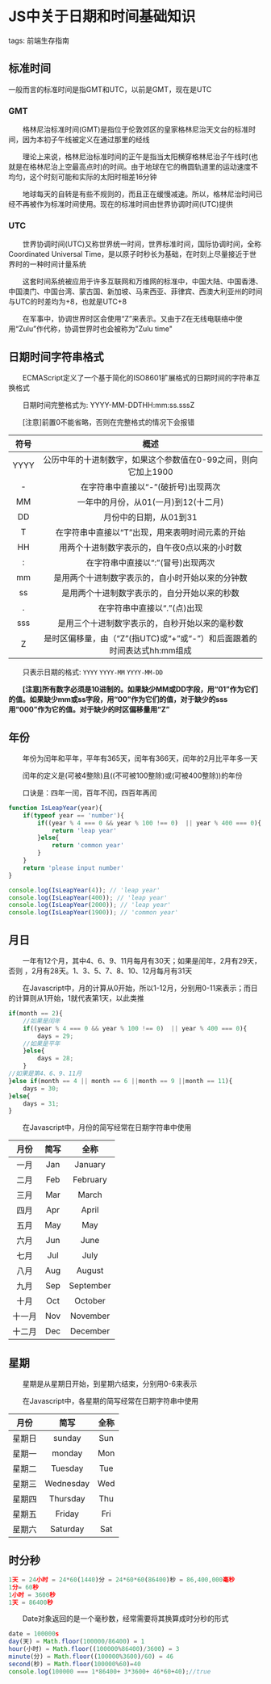 ﻿# JS中关于日期和时间基础知识

tags: 前端生存指南

## 标准时间

一般而言的标准时间是指GMT和UTC，以前是GMT，现在是UTC

### GMT

　　格林尼治标准时间(GMT)是指位于伦敦郊区的皇家格林尼治天文台的标准时间，因为本初子午线被定义在通过那里的经线

　　理论上来说，格林尼治标准时间的正午是指当太阳横穿格林尼治子午线时(也就是在格林尼治上空最高点时)的时间。由于地球在它的椭圆轨道里的运动速度不均匀，这个时刻可能和实际的太阳时相差16分钟

　　地球每天的自转是有些不规则的，而且正在缓慢减速。所以，格林尼治时间已经不再被作为标准时间使用。现在的标准时间由世界协调时间(UTC)提供

### UTC

　　世界协调时间(UTC)又称世界统一时间，世界标准时间，国际协调时间，全称Coordinated Universal Time，是以原子时秒长为基础，在时刻上尽量接近于世界时的一种时间计量系统 

　　这套时间系统被应用于许多互联网和万维网的标准中，中国大陆、中国香港、中国澳门、中国台湾、蒙古国、新加坡、马来西亚、菲律宾、西澳大利亚州的时间与UTC的时差均为+8，也就是UTC+8

　　在军事中，协调世界时区会使用“Z”来表示。又由于Z在无线电联络中使用“Zulu”作代称，协调世界时也会被称为"Zulu time"

## 日期时间字符串格式

　　ECMAScript定义了一个基于简化的ISO8601扩展格式的日期时间的字符串互换格式

　　日期时间完整格式为:  YYYY-MM-DDTHH:mm:ss.sssZ

　　[注意]前置0不能省略，否则在完整格式的情况下会报错

  符号  |   概述
:------:|   :-----:
YYYY    |    公历中年的十进制数字，如果这个参数值在0-99之间，则向它加上1900
-       |    在字符串中直接以“-”(破折号)出现两次
MM      |    一年中的月份，从01(一月)到12(十二月)
DD      |    月份中的日期，从01到31
T       |    在字符串中直接以“T”出现，用来表明时间元素的开始
HH      |    用两个十进制数字表示的，自午夜0点以来的小时数
:       |    在字符串中直接以“:”(冒号)出现两次
mm      |    是用两个十进制数字表示的，自小时开始以来的分钟数
ss      |    是用两个十进制数字表示的，自分开始以来的秒数
.       |    在字符串中直接以“.”(点)出现
sss     |    是用三个十进制数字表示的，自秒开始以来的毫秒数
Z       |    是时区偏移量，由（“Z”(指UTC)或“+”或“-”）和后面跟着的时间表达式hh:mm组成

　　只表示日期的格式:  `YYYY` `YYYY-MM` `YYYY-MM-DD`

　　**[注意]所有数字必须是10进制的。如果缺少MM或DD字段，用“01”作为它们的值。如果缺少mm或ss字段，用“00”作为它们的值，对于缺少的sss用“000”作为它的值。对于缺少的时区偏移量用“Z”**


## 年份

　　年份为闰年和平年，平年有365天，闰年有366天，闰年的2月比平年多一天

　　闰年的定义是(可被4整除)且((不可被100整除)或(可被400整除))的年份

　　口诀是：四年一闰，百年不闰，四百年再闰

```javascript
function IsLeapYear(year){
    if(typeof year == 'number'){
        if((year % 4 === 0 && year % 100 !== 0)  || year % 400 === 0){
            return 'leap year'
        }else{
            return 'common year'
        }
    }
    return 'please input number'
}

console.log(IsLeapYear(4)); // 'leap year'
console.log(IsLeapYear(400)); // 'leap year'
console.log(IsLeapYear(2000)); // 'leap year'
console.log(IsLeapYear(1900)); // 'common year'
``` 

## 月日

　　一年有12个月，其中4、6、9、11月每月有30天；如果是闰年，2月有29天，否则 ，2月有28天。1、3、5、7、8、10、12月每月有31天

　　在Javascript中，月的计算从0开始，所以1-12月，分别用0-11来表示；而日的计算则从1开始，1就代表第1天，以此类推

```javascript
if(month == 2){
    //如果是闰年
    if((year % 4 === 0 && year % 100 !== 0)  || year % 400 === 0){
        days = 29;
    //如果是平年
    }else{
        days = 28;
    }
//如果是第4、6、9、11月
}else if(month == 4 || month == 6 ||month == 9 ||month == 11){
    days = 30;
}else{
    days = 31;
}
```

　　在Javascript中，月份的简写经常在日期字符串中使用

月份|简写|全称
:---:|:---:|:---:
一月|Jan|January
二月|Feb|February
三月|Mar|March
四月|Apr|April
五月|May|May
六月|Jun|June
七月|Jul|July
八月|Aug|August
九月|Sep|September
十月|Oct|October
十一月|Nov|November
十二月|Dec|December

 

## 星期

　　星期是从星期日开始，到星期六结束，分别用0-6来表示

　　在Javascript中，各星期的简写经常在日期字符串中使用

月份|简写|全称
:---:|:---:|:---:
星期日|sunday|Sun
星期一|monday|Mon
星期二|Tuesday|Tue
星期三|Wednesday|Wed
星期四|Thursday|Thu
星期五|Friday|Fri
星期六|Saturday|Sat

## 时分秒

```javascript
1天 = 24小时 = 24*60(1440)分 = 24*60*60(86400)秒 = 86,400,000毫秒
1分= 60秒
1小时 = 3600秒
1天 = 86400秒
```

　　Date对象返回的是一个毫秒数，经常需要将其换算成时分秒的形式

```javascript
date = 100000s
day(天) = Math.floor(100000/86400) = 1
hour(小时) = Math.floor((100000%86400)/3600) = 3
minute(分) = Math.floor((100000%3600)/60) = 46
second(秒) = Math.floor(100000%60)=40
console.log(100000 === 1*86400+ 3*3600+ 46*60+40);//true
```
